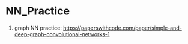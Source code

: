 # NN_Practice
1) graph NN practice: https://paperswithcode.com/paper/simple-and-deep-graph-convolutional-networks-1
